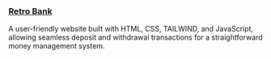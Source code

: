### <a href="https://polite-cajeta-8a33a4.netlify.app">Retro Bank</a>
A user-friendly website built with HTML, CSS, TAILWIND, and JavaScript, allowing seamless deposit and withdrawal transactions for a straightforward money management system.
